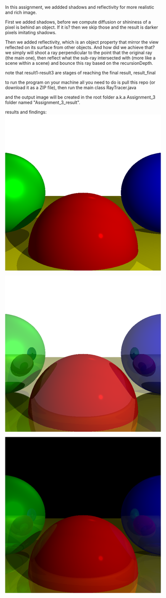 In this assignment, we addded shadows and reflectivity for more realistic and rich image.

First we added shadows, before we compute diffusion or shininess of a pixel is behind an object.
If it is? then we skip those and the result is darker pixels imitating shadows.

Then we added reflectivity, which is an object property that mirror the view reflected on its surface from other objects.
And how did we achieve that? we simply will shoot a ray perpendicular to the point that the original ray (the main one),
then reflect what the sub-ray intersected with (more like a scene within a scene) and bounce this ray based on the recursionDepth.

note that result1-result3 are stages of reaching the final result, result_final

to run the program on your machine all you need to do is pull this repo (or download it as a ZIP file), then run the main class RayTracer.java

and the output image will be created in the root folder a.k.a Assignment_3 folder named "Assignment_3_result".

results and findings:
![rendering with shadows](Assignment_3_result1.png)

![rendering with shadows, reflection -white background](Assignment_3_result2.png)

![final result, with black background](Assignment_3_result_final.png)
